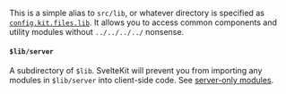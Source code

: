 This is a simple alias to `src/lib`, or whatever directory is specified as [`config.kit.files.lib`](https://kit.svelte.dev/docs/configuration#files). It allows you to access common components and utility modules without `../../../../` nonsense.

#### `$lib/server`

A subdirectory of `$lib`. SvelteKit will prevent you from importing any modules in `$lib/server` into client-side code. See [server-only modules](/docs/server-only-modules).
